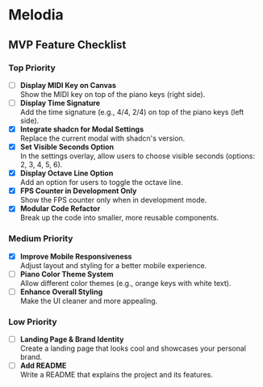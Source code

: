 # Melodia

## MVP Feature Checklist

### Top Priority

- [ ] **Display MIDI Key on Canvas**  
       Show the MIDI key on top of the piano keys (right side).
- [ ] **Display Time Signature**  
       Add the time signature (e.g., 4/4, 2/4) on top of the piano keys (left side).
- [x] **Integrate shadcn for Modal Settings**  
       Replace the current modal with shadcn's version.
- [x] **Set Visible Seconds Option**  
       In the settings overlay, allow users to choose visible seconds (options: 2, 3, 4, 5, 6).
- [x] **Display Octave Line Option**  
       Add an option for users to toggle the octave line.
- [x] **FPS Counter in Development Only**  
       Show the FPS counter only when in development mode.
- [x] **Modular Code Refactor**  
       Break up the code into smaller, more reusable components.

### Medium Priority

- [x] **Improve Mobile Responsiveness**  
       Adjust layout and styling for a better mobile experience.
- [ ] **Piano Color Theme System**  
       Allow different color themes (e.g., orange keys with white text).
- [ ] **Enhance Overall Styling**  
       Make the UI cleaner and more appealing.

### Low Priority

- [ ] **Landing Page & Brand Identity**  
       Create a landing page that looks cool and showcases your personal brand.
- [ ] **Add README**  
       Write a README that explains the project and its features.
